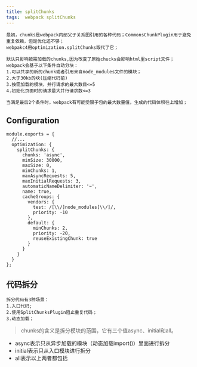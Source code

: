 ```yaml
---
title: splitChunks
tags:  webpack splitChunks
---
```

  ```
最初，chunks是webpack内部父子关系图引用的各种代码；CommonsChunkPlugin用于避免重复依赖，但是优化还不够；
webpakc4用optimization.splitChunks取代了它；

默认只影响按需加载的chunks,因为改变了原始chucks会影响html里script文件；
webpack会基于以下条件自动分块：
1.可以共享的新的chunk或者引用来自node_modules文件的模块；
2.大于30kb的块(压缩代码前)
3.按需加载的模块，并行请求的最大数目<=5
4.初始化页面时的请求最大并行请求数<=3

当满足最后2个条件时，webpack有可能受限于包的最大数量值，生成的代码体积往上增加；
```
## Configuration
```
module.exports = {
  //...
  optimization: {
    splitChunks: {
      chunks: 'async',
      minSize: 30000,
      maxSize: 0,
      minChunks: 1,
      maxAsyncRequests: 5,
      maxInitialRequests: 3,
      automaticNameDelimiter: '~',
      name: true,
      cacheGroups: {
        vendors: {
          test: /[\\/]node_modules[\\/]/,
          priority: -10
        },
        default: {
          minChunks: 2,
          priority: -20,
          reuseExistingChunk: true
        }
      }
    }
  }
};
```
## 代码拆分
```
拆分代码有3种场景：
1.入口代码;
2.使用SplitChunksPlugin阻止重复代码；
3.动态加载；
```
> chunks的含义是拆分模块的范围，它有三个值async、initial和all。
 - async表示只从异步加载的模块（动态加载import()）里面进行拆分
 - initial表示只从入口模块进行拆分
 - all表示以上两者都包括
